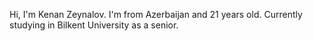 Hi, I'm Kenan Zeynalov. I'm from Azerbaijan and 21 years old. Currently studying in  Bilkent University as a senior. 
